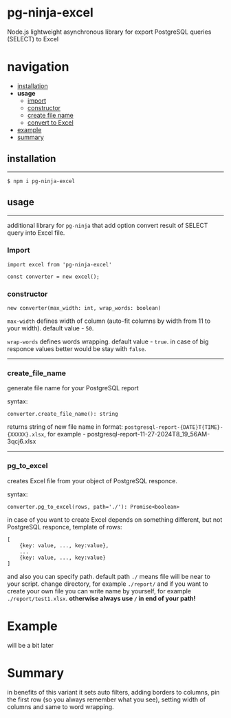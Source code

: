 # pg-ninja-excel
Node.js lightweight asynchronous library for export PostgreSQL queries (SELECT) to Excel

# **navigation**

- [installation](#installation)
- **usage**
    - [import](#import)
    - [constructor](#constructor)
    - [create file name](#create_file_name)
    - [convert to Excel](#pg_to_excel)
- [example](#example)
- [summary](#summary)

## installation

---

```
$ npm i pg-ninja-excel
```

## usage

---

additional library for `pg-ninja` that add option convert result of SELECT query into Excel file.

### **Import**

```
import excel from 'pg-ninja-excel'

const converter = new excel();
```

### **constructor**

```
new converter(max_width: int, wrap_words: boolean)
```

`max-width` defines width of column (auto-fit columns by width from 11 to your width). default value - `50`.

`wrap-words` defines words wrapping. default value - `true`. in case of big responce values better would be stay with `false`.

---

### **create_file_name**

generate file name for your PostgreSQL report

syntax:

```
converter.create_file_name(): string
```

returns string of new file name in format: `postgresql-report-{DATE}T{TIME}-{XXXXX}.xlsx`, for example - postgresql-report-11-27-2024T8_19_56AM-3qcj6.xlsx

---

### **pg_to_excel**

creates Excel file from your object of PostgreSQL responce.

syntax:

```
converter.pg_to_excel(rows, path='./'): Promise<boolean>
```

in case of you want to create Excel depends on something different, but not PostgreSQL responce, template of rows:
```
[
    {key: value, ..., key:value},
    ...
    {key: value, ..., key:value}
]
```

and also you can specify path. default path `./` means file will be near to your script. change directory, for example `./report/` and if you want to create your own file you can write name by yourself, for example `./report/test1.xlsx`.
**otherwise always use `/` in end of your path!**

# Example

will be a bit later 

# Summary

in benefits of this variant it sets auto filters, adding borders to columns, pin the first row (so you always remember what you see), setting width of columns and same to word wrapping.
